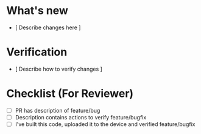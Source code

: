 # What's new

- [ Describe changes here ]

# Verification 

- [ Describe how to verify changes ]

# Checklist (For Reviewer)

- [ ] PR has description of feature/bug
- [ ] Description contains actions to verify feature/bugfix
- [ ] I've built this code, uploaded it to the device and verified feature/bugfix

